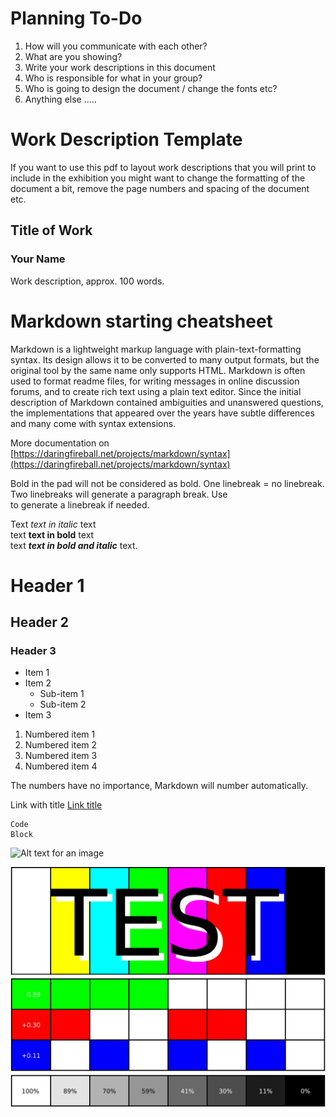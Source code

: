 # Planning To-Do

1. How will you communicate with each other?
2. What are you showing? 
3. Write your work descriptions in this document
4. Who is responsible for what in your group?
5. Who is going to design the document / change the fonts etc?
6. Anything else .....


# Work Description Template

If you want to use this pdf to layout work descriptions that you will print to include in the exhibition you might want to change the formatting of the document a bit, remove the page numbers and spacing of the document etc. 

## Title of Work
### Your Name

Work description, approx. 100 words.


# Markdown starting cheatsheet

<!-- This is an HTML comment that won't show in the PDF -->

Markdown is a lightweight markup language with plain-text-formatting syntax. Its design allows it to be converted to many output formats, but the original tool by the same name only supports HTML. Markdown is often used to format readme files, for writing messages in online discussion forums, and to create rich text using a plain text editor. Since the initial description of Markdown contained ambiguities and unanswered questions, the implementations that appeared over the years have subtle differences and many come with syntax extensions. 

More documentation on [https://daringfireball.net/projects/markdown/syntax](https://daringfireball.net/projects/markdown/syntax)

Bold in the pad will not be considered as bold.
One linebreak = no linebreak. Two linebreaks will generate a paragraph break.
Use <br /> to generate a linebreak if needed.

Text *text in italic* text <br />
text **text in bold** text <br />
text ***text in bold and italic*** text.

# Header 1
## Header 2
### Header 3

- Item 1
- Item 2
    - Sub-item 1
    - Sub-item 2
- Item 3

1. Numbered item 1
1. Numbered item 2
1. Numbered item 3
5. Numbered item 4

The numbers have no importance, Markdown will number automatically.


Link with title [Link title](http://example.com/)

    Code
    Block


<!-- Image using a url to an image online -->
![Alt text for an image](https://placekittens.com/500/300)

<!-- Image using a local image -->
![Alt text for an image](images/Test.svg)
